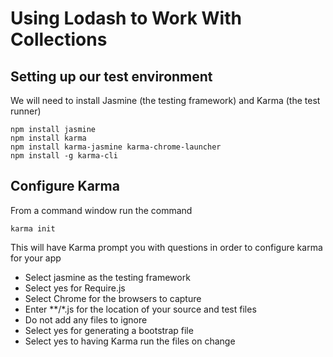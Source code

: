 # Using Lodash to Work With Collections

## Setting up our test environment

We will need to install Jasmine (the testing framework) and Karma (the test runner)

> 
    npm install jasmine
    npm install karma
    npm install karma-jasmine karma-chrome-launcher
    npm install -g karma-cli

## Configure Karma
From a command window run the command

    karma init

This will have Karma prompt you with questions in order to configure karma for your app

- Select jasmine as the testing framework
- Select yes for Require.js
- Select Chrome for the browsers to capture
- Enter **/*.js for the location of your source and test files
- Do not add any files to ignore
- Select yes for generating a bootstrap file
- Select yes to having Karma run the files on change




